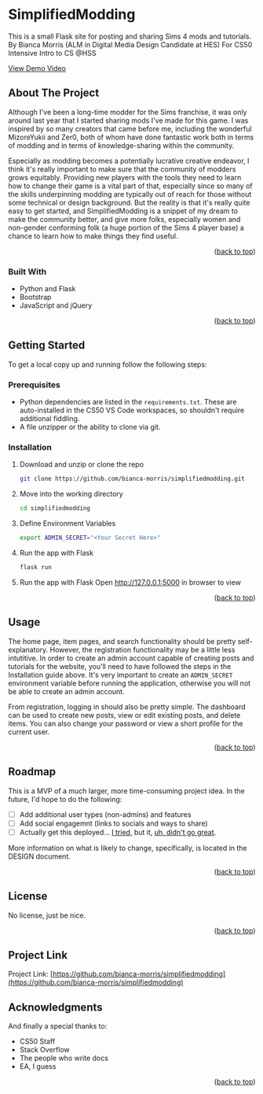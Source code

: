 <!-- Adapted from README Template here: https://github.com/othneildrew/Best-README-Template/pull/73 -->

# SimplifiedModding

This is a small Flask site for posting and sharing Sims 4 mods and tutorials.
By Bianca Morris (ALM in Digital Media Design Candidate at HES)
For CS50 Intensive Intro to CS @HSS

[View Demo Video](https://youtu.be/DPaD06I8zgs)


<!-- ABOUT THE PROJECT -->
## About The Project

Although I've been a long-time modder for the Sims franchise, it was only around last year that I started sharing mods I've made for this game. I was inspired by so many creators that came before me, including the wonderful MizoreYukii and Zer0, both of whom have done fantastic work both in terms of modding and in terms of knowledge-sharing within the community.

Especially as modding becomes a potentially lucrative creative endeavor, I think it's really important to make sure that the community of modders grows equitably. Providing new players with the tools they need to learn how to change their game is a vital part of that, especially since so many of the skills underpinning modding are typically out of reach for those without some technical or design background. But the reality is that it's really quite easy to get started, and SimplifiedModding is a snippet of my dream to make the community better, and give more folks, especially women and non-gender conforming folk (a huge portion of the Sims 4 player base) a chance to learn how to make things they find useful.

<p align="right">(<a href="#readme-top">back to top</a>)</p>

### Built With

* Python and Flask
* Bootstrap
* JavaScript and jQuery

<p align="right">(<a href="#readme-top">back to top</a>)</p>


<!-- GETTING STARTED -->
## Getting Started
To get a local copy up and running follow the following steps:

### Prerequisites

- Python dependencies are listed in the `requirements.txt`. These are auto-installed in the CS50 VS Code workspaces, so shouldn't require additional fiddling.
- A file unzipper or the ability to clone via git.

### Installation

1. Download and unzip or clone the repo
   ```sh
   git clone https://github.com/bianca-morris/simplifiedmodding.git
   ```
2. Move into the working directory
   ```sh
   cd simplifiedmodding
   ```
3. Define Environment Variables
   ```sh
   export ADMIN_SECRET="<Your Secret Here>"
   ```
4. Run the app with Flask
   ```sh
   flask run
   ```
5. Run the app with Flask
   Open http://127.0.0.1:5000 in browser to view

<p align="right">(<a href="#readme-top">back to top</a>)</p>


<!-- USAGE EXAMPLES -->
## Usage

The home page, item pages, and search functionality should be pretty self-explanatory. However, the registration functionality may be a little less intutitive. In order to create an admin account capable of creating posts and tutorials for the website, you'll need to have followed the steps in the Installation guide above. It's very important to create an `ADMIN_SECRET` environment variable before running the application, otherwise you will not be able to create an admin account.

From registration, logging in should also be pretty simple. The dashboard can be used to create new posts, view or edit existing posts, and delete items. You can also change your password or view a short profile for the current user.

<p align="right">(<a href="#readme-top">back to top</a>)</p>


<!-- ROADMAP -->
## Roadmap
This is a MVP of a much larger, more time-consuming project idea. In the future, I'd hope to do the following:

- [ ] Add additional user types (non-admins) and features
- [ ] Add social engagemnt (links to socials and ways to share)
- [ ] Actually get this deployed... [I tried](https://simplifiedmodding.herokuapp.com/), but it, [uh, didn't go great](https://edstem.org/us/courses/20695/discussion/1665396).

More information on what is likely to change, specifically, is located in the DESIGN document.

<p align="right">(<a href="#readme-top">back to top</a>)</p>


<!-- LICENSE -->
## License

No license, just be nice.

<p align="right">(<a href="#readme-top">back to top</a>)</p>


<!-- Permalink -->
## Project Link

Project Link: [https://github.com/bianca-morris/simplifiedmodding](https://github.com/bianca-morris/simplifiedmodding)


<!-- ACKNOWLEDGMENTS -->
## Acknowledgments
And finally a special thanks to:

* CS50 Staff
* Stack Overflow
* The people who write docs
* EA, I guess

<p align="right">(<a href="#readme-top">back to top</a>)</p>

